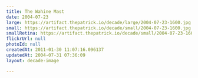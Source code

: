 ```yaml
---
title: The Wahine Mast
date: 2004-07-23
large: https://artifact.thepatrick.io/decade/large/2004-07-23-1600.jpg
small: https://artifact.thepatrick.io/decade/small/2004-07-23-1600.jpg
smallRetina: https://artifact.thepatrick.io/decade/small/2004-07-23-1600@2x.jpg
flickrUrl: null
photoId: null
createdAt: 2011-01-30 11:07:16.096137
updatedAt: 2004-07-31 07:36:09
layout: decade-image

---
```


